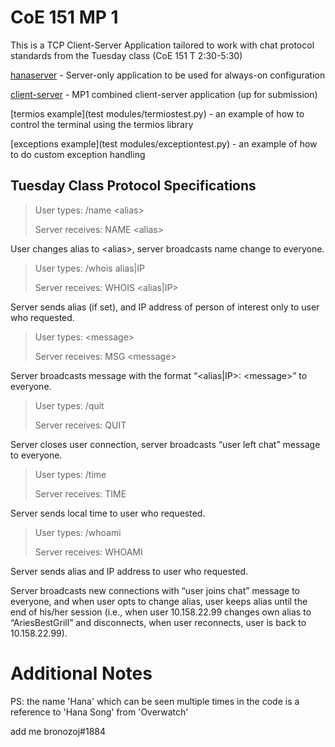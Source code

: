 # CoE 151 MP 1

This is a TCP Client-Server Application tailored to work with chat protocol standards from the Tuesday class (CoE 151 T 2:30-5:30)

[hanaserver](hanaserver.py) - Server-only application to be used for always-on configuration

[client-server](mp1-irc.py) - MP1 combined client-server application (up for submission)

[termios example](test modules/termiostest.py) - an example of how to control the terminal using the termios library

[exceptions example](test modules/exceptiontest.py) - an example of how to do custom exception handling

## Tuesday Class Protocol Specifications

>User types:          /name \<alias\>
>
>Server receives:  NAME \<alias\>

User changes alias to \<alias\>, server broadcasts name change to everyone.



>User types:          /whois alias|IP
>
>Server receives:  WHOIS \<alias|IP\>

Server sends alias (if set), and IP address of person of interest only to user who requested.


>User types:          \<message\>
>
>Server receives:  MSG \<message\> 

Server broadcasts message with the format “\<alias|IP\>: \<message\>” to everyone.


>User types:          /quit
>
>Server receives:  QUIT

Server closes user connection, server broadcasts “user left chat” message to everyone.


>User types:          /time
>
>Server receives:  TIME

Server sends local time to user who requested.


>User types:          /whoami
>
>Server receives:  WHOAMI

Server sends alias and IP address to user who requested.

Server broadcasts new connections with “user joins chat” message to everyone, and when user opts to change alias, user keeps alias until the end of his/her session (i.e., when user 10.158.22.99 changes own alias to “AriesBestGrill” and disconnects, when user reconnects, user is back to 10.158.22.99).

# Additional Notes

PS: the name 'Hana' which can be seen multiple times in the code is a reference to 'Hana Song' from 'Overwatch'

add me bronozoj#1884
